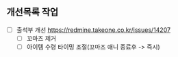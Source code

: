 

## 개선목록 작업

- [ ] 출석부 개선 https://redmine.takeone.co.kr/issues/14207 
	- [ ] 꼬마즈 제거
	- [ ] 아이템 수령 타이밍 조절(꼬마즈 애니 종료후 -> 즉시)